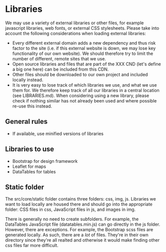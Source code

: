 # Libraries

We may use a variety of external libraries or other files, for example javascript libraries, web fonts, or external CSS stylesheets. Please take into account the following considerations when loading external libraries:

- Every different external domain adds a new dependency and thus risk factor to the site (i.e. if this external website is down, we may lose key functionality of our own website). We should therefore try to limit the number of different, remote sites that we use.
- Open source libraries and files that are part of the XXX CND (let's define a big one here) can be included from this CDN. 
- Other files should be downloaded to our own project and included locally instead.
- It is very easy to lose track of which libraries we use, and what we use them for. We therefore keep track of all our libraries in a central location (see LIBRARIES.md). When considering using a new library, please check if nothing similar has not already been used and where possible re-use this instead.

## General rules

- If available, use minified versions of libraries

## Libraries to use

- Bootstrap for design framework
- Leaflet for maps
- DataTables for tables

## Static folder

The src/core/static folder contains three folders: css, img, js. Libraries we want to load locally are housed there and should go into the appropriate folder: CSS files in css, JavaScript files in js, and images in img.

There is generally no need to create subfolders. For example, the DataTables JavaScript file (datatables.min.js) can go directly in the js folder. However, there are exceptions. For example, the Bootstrap scss files are generated locally. As such, there are a *lot* of files. They're in their own directory since they're all realted and otherwise it would make finding other css files far more difficult.